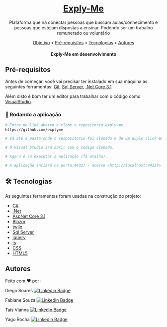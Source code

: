 <h1 align="center">
    <a href="https://exply.me">Exply-Me</a>
</h1>
<p align="center" id="objetivo">Plataforma que irá conectar pessoas que buscam aulas/conhecimento e pessoas que estejam dispostas a ensinar. Podendo ser um trabalho remunerado ou voluntário </p>

<p align="center">
 <a href="#objetivo">Objetivo</a> •
 <a href="#prerequisitos">Pré-requisitos</a> •  
 <a href="#tecnologias">Tecnologias</a> •
 <a href="#autor">Autores</a>
</p>

<h4 align="center"> 
	Exply-Me em desenvolvimento
</h4>

<h2 id="prerequisitos"><b>Pré-requisitos</b></h2

Antes de começar, você vai precisar ter instalado em sua máquina as seguintes ferramentas:
[Git](https://git-scm.com), [Sql Server](https://www.microsoft.com/en-us/sql-server), [.Net Core 3.1](https://dotnet.microsoft.com/download/dotnet-core/3.1)

Além disto é bom ter um editor para trabalhar com o código como [VisualStudio](https://visualstudio.com/).


### 🎲 Rodando a aplicação

```bash
# Entre no link abaixo e clone o repositorio exply-me.
https://github.com/explyme

# Vá até a pasta onde o respositorio foi clonado e de um duplo click em "ExplyMe.sln".

# O Visual Studio irá abrir com o codigo clonado.

# Agora é só executar a aplicação (f5 atalho).

# A aplicação inciará na porta:44327 - acesse <http://localhost:44327>
```
<h2 id="tecnologias"><b>🛠 Tecnologias</b></h2>

As seguintes ferramentas foram usadas na construção do projeto:

- [C#](https://docs.microsoft.com/pt-br/dotnet/csharp/)
- [.Net](https://dotnet.microsoft.com/apps/aspnet)
- [AspNet Core 3.1](https://docs.microsoft.com/pt-br/aspnet/core/?view=aspnetcore-3.1)
- [Blazor](https://dotnet.microsoft.com/apps/aspnet/web-apps/blazor)
- [twilo](https://www.twilio.com/)
- [Sql Server](https://www.microsoft.com/en-us/sql-server)
- [jquery](https://jquery.com/)
- [js](https://www.javascript.com/)
- [CSS](https://www.w3.org/Style/CSS/Overview.en.html)
- [HTML5](https://www.w3schools.com/html/)

<h2 id="autor"><b>Autores</b></h2>

Feito com ❤️ por :

Diego Soares
[![Linkedin Badge](https://img.shields.io/badge/-Diego-blue?style=flat-square&logo=Linkedin&logoColor=white&link=https://www.linkedin.com/in/diego-soares-b4091b103)](https://www.linkedin.com/in/diego-soares-b4091b103/)

Fabiane Souza
[![Linkedin Badge](https://img.shields.io/badge/-Fabiane-blue?style=flat-square&logo=Linkedin&logoColor=white&link=https://www.linkedin.com/in/fabianegbsouza/)](https://www.linkedin.com/in/fabianegbsouza/) 

Taís Vianna
[![Linkedin Badge](https://img.shields.io/badge/-Taís-blue?style=flat-square&logo=Linkedin&logoColor=white&link=https://www.linkedin.com/in/taiisvianna/)](https://www.linkedin.com/in/taiisvianna/)

Yago Rocha
[![Linkedin Badge](https://img.shields.io/badge/-Yago-blue?style=flat-square&logo=Linkedin&logoColor=white&link=https://www.linkedin.com/in/yago-rocha/)](https://www.linkedin.com/in/yago-rocha/)
